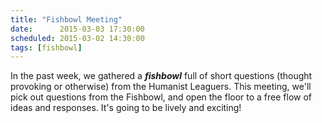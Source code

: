 ```yaml
---
title: "Fishbowl Meeting"
date:      2015-03-03 17:30:00
scheduled: 2015-03-02 14:30:00
tags: [fishbowl]
---
```

In the past week, we gathered a **_fishbowl_** full of short questions (thought provoking or otherwise) from the Humanist Leaguers. This meeting, we'll pick out questions from the Fishbowl, and open the floor to a free flow of ideas and responses. It's going to be lively and exciting!
